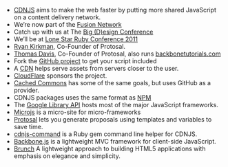 * [CDNJS](http://www.cdnjs.com/) aims to make the web faster by putting more shared JavaScript on a content delivery network.
* We’re now part of the [Fusion Network](http://fusionads.net/sponsorships/)
* Catch up with us at The [Big (D)esign Conference](http://bigdesignevents.com/schedule)
* We’ll be at [Lone Star Ruby Conference 2011](http://lonestarrubyconf.com)
* [Ryan Kirkman](http://twitter.com/ryan_kirkman), Co-Founder of Protosal.
* [Thomas Davis](http://twitter.com/neutralthoughts), Co-Founder of Protosal, also runs [backbonetutorials.com](http://backbonetutorials.com)
* Fork the [GitHub project](https://github.com/cdnjs/cdnjs) to get your script included
* A [CDN](http://en.wikipedia.org/wiki/Content_delivery_network) helps serve assets from servers closer to the user.
* [CloudFlare](http://www.cloudflare.com/) sponsors the project.
* [Cached Commons](http://cachedcommons.org/) has some of the same goals, but uses GitHub as a provider.
* CDNJS packages uses the same format as [NPM](http://npmjs.org)
* The [Google Library API](http://code.google.com/apis/libraries/devguide.html) hosts most of the major JavaScript frameworks.
* [Microjs](http://microjs.com/) is a micro-site for micro-frameworks
* [Protosal](http://protosal.com/) lets you generate proposals using templates and variables to save time.
* [cdnjs-command](https://github.com/rstacruz/cdnjs-command) is a Ruby gem command line helper for CDNJS.
* [Backbone.js](http://thechangelog.com/post/1306791328/backbone-give-your-js-app-some-backbone-with-models-view) is a lightweight MVC framework for client-side JavaScript.
* [Brunch](http://brunchwithcoffee.com/) A lightweight approach to building HTML5 applications with emphasis on elegance and simplicity.